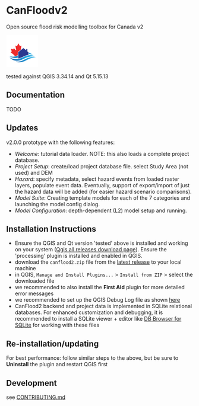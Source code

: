 # CanFloodv2
 
Open source flood risk modelling toolbox for Canada v2



![alt text](https://github.com/cefect/CanFlood2/blob/main/canflood2/img/logo_20210510_22x22.png)


tested against QGIS 3.34.14 and Qt 5.15.13

## Documentation

TODO

## Updates

v2.0.0 prototype with the following features:
- *Welcome*: tutorial data loader. NOTE: this also loads a complete project database.
- *Project Setup*: create/load project database file. select Study Area (not used) and DEM
- *Hazard*: specify metadata, select hazard events from loaded raster layers, populate event data. Eventually, support of export/import of just the hazard data will be added (for easier hazard scenario comparisons).
- *Model Suite*: Creating template models for each of the 7 categories and launching the model config dialog.
- *Model Configuration*: depth-dependent (L2) model setup and running. 
  




## Installation Instructions 

- Ensure the QGIS and Qt version 'tested' above is installed and working on your system ([Qgis all releases download page](https://qgis.org/downloads/)). Ensure the 'processing' plugin is installed and enabled in QGIS.  
- download the `canflood2.zip` file from the [latest release](https://github.com/cefect/CanFlood2/releases) to your local machine
- in QGIS, `Manage and Install Plugins...` > `Install from ZIP` > select the downloaded file
- we recommended to also install the **First Aid** plugin for more detailed error messages 
- we recommended to set up the QGIS Debug Log file as shown [here](https://stackoverflow.com/a/61669864/9871683)
- CanFlood2 backend and project data is implemented in SQLite relational databases. For enhanced customization and debugging, it is recommended to install a SQLite viewer + editor like [DB Browser for SQLite](https://sqlitebrowser.org/) for working with these files  


## Re-installation/updating
For best performance: follow similar steps to the above, but be sure to **Uninstall** the plugin and restart QGIS first 


## Development
see [CONTRIBUTING.md](./CONTRIBUTING.md)
